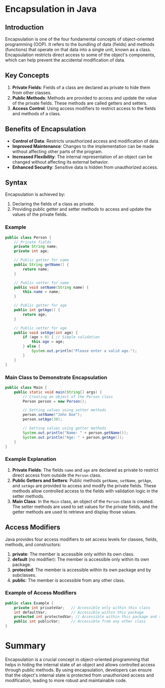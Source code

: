 # Encapsulation in Java

## Introduction

Encapsulation is one of the four fundamental concepts of object-oriented programming (OOP). It refers to the bundling of data (fields) and methods (functions) that operate on that data into a single unit, known as a class. Encapsulation restricts direct access to some of the object's components, which can help prevent the accidental modification of data.

## Key Concepts

1. **Private Fields**: Fields of a class are declared as private to hide them from other classes.
2. **Public Methods**: Methods are provided to access and update the value of the private fields. These methods are called getters and setters.
3. **Access Control**: Using access modifiers to restrict access to the fields and methods of a class.

## Benefits of Encapsulation

- **Control of Data**: Restricts unauthorized access and modification of data.
- **Improved Maintenance**: Changes to the implementation can be made without affecting other parts of the program.
- **Increased Flexibility**: The internal representation of an object can be changed without affecting its external behavior.
- **Enhanced Security**: Sensitive data is hidden from unauthorized access.

## Syntax

Encapsulation is achieved by:
1. Declaring the fields of a class as private.
2. Providing public getter and setter methods to access and update the values of the private fields.

### Example

```java
public class Person {
    // Private fields
    private String name;
    private int age;

    // Public getter for name
    public String getName() {
        return name;
    }

    // Public setter for name
    public void setName(String name) {
        this.name = name;
    }

    // Public getter for age
    public int getAge() {
        return age;
    }

    // Public setter for age
    public void setAge(int age) {
        if (age > 0) { // Simple validation
            this.age = age;
        } else {
            System.out.println("Please enter a valid age.");
        }
    }
}
```

### Main Class to Demonstrate Encapsulation

```java
public class Main {
    public static void main(String[] args) {
        // Creating an object of the Person class
        Person person = new Person();

        // Setting values using setter methods
        person.setName("John Doe");
        person.setAge(30);

        // Getting values using getter methods
        System.out.println("Name: " + person.getName());
        System.out.println("Age: " + person.getAge());
    }
}
```

### Example Explanation

1. **Private Fields**: The fields `name` and `age` are declared as private to restrict direct access from outside the `Person` class.
2. **Public Getters and Setters**: Public methods `getName`, `setName`, `getAge`, and `setAge` are provided to access and modify the private fields. These methods allow controlled access to the fields with validation logic in the setter methods.
3. **Main Class**: In the `Main` class, an object of the `Person` class is created. The setter methods are used to set values for the private fields, and the getter methods are used to retrieve and display those values.

## Access Modifiers

Java provides four access modifiers to set access levels for classes, fields, methods, and constructors:

1. **private**: The member is accessible only within its own class.
2. **default** (no modifier): The member is accessible only within its own package.
3. **protected**: The member is accessible within its own package and by subclasses.
4. **public**: The member is accessible from any other class.

### Example of Access Modifiers

```java
public class Example {
    private int privateVar;   // Accessible only within this class
    int defaultVar;           // Accessible within this package
    protected int protectedVar; // Accessible within this package and subclasses
    public int publicVar;     // Accessible from any other class
}
```

# Summary

Encapsulation is a crucial concept in object-oriented programming that helps in hiding the internal state of an object and allows controlled access through public methods. By using encapsulation, developers can ensure that the object's internal state is protected from unauthorized access and modification, leading to more robust and maintainable code.